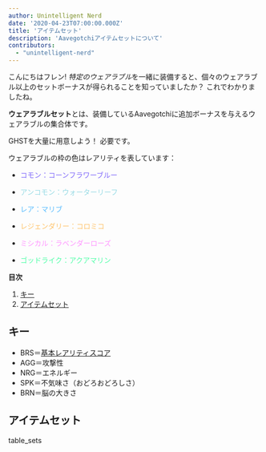 ```yaml
---
author: Unintelligent Nerd
date: '2020-04-23T07:00:00.000Z'
title: 'アイテムセット'
description: 'Aavegotchiアイテムセットについて'
contributors:
  - "unintelligent-nerd"
---
```


こんにちはフレン! *特定のウェアラブル*を一緒に装備すると、個々のウェアラブル以上のセットボーナスが得られることを知っていましたか？ これでわかりましたね。

**ウェアラブルセット**とは、装備しているAavegotchiに追加ボーナスを与えるウェアラブルの集合体です。

GHSTを大量に用意しよう！ 必要です。

ウェアラブルの枠の色はレアリティを表しています：
* <p style="color:#806AFB">コモン：コーンフラワーブルー</p>
* <p style="color:#98DBE5">アンコモン：ウォーターリーフ</p>
* <p style="color:#59BCFF">レア：マリブ</p>
* <p style="color:#FFC36B">レジェンダリー：コロミコ</p>
* <p style="color:#FF96FF">ミシカル：ラベンダーローズ</p>
* <p style="color:#51FFA8">ゴッドライク：アクアマリン</p>

<div class="contentsBox">

**目次**

<ol>
<li><a href=#key>キー</a></li>
<li><a href=#wearable-sets>アイテムセット</a></li>
</ol>

</div>

## キー

* BRS＝[基本レアリティスコア](/rarity-farming#base-rarity-score)
* AGG＝攻撃性
* NRG＝エネルギー
* SPK＝不気味さ（おどろおどろしさ）
* BRN＝脳の大きさ

## アイテムセット

table_sets

